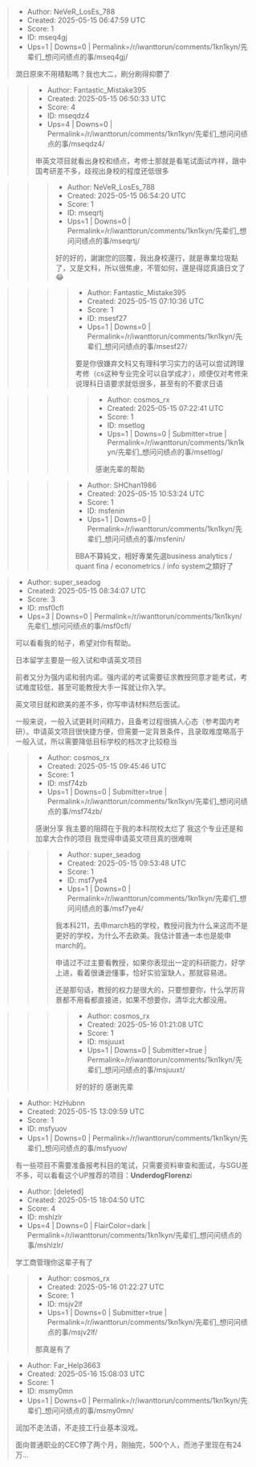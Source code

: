 > - Author: NeVeR_LosEs_788
> - Created: 2025-05-15 06:47:59 UTC
> - Score: 1
> - ID: mseq4gj
> - Ups=1 | Downs=0 | Permalink=/r/iwanttorun/comments/1kn1kyn/先辈们_想问问绩点的事/mseq4gj/
>
> 潤日原來不用積點嗎？我也大二，刷分刷得抑鬱了

>> - Author: Fantastic_Mistake395
>> - Created: 2025-05-15 06:50:33 UTC
>> - Score: 4
>> - ID: mseqdz4
>> - Ups=4 | Downs=0 | Permalink=/r/iwanttorun/comments/1kn1kyn/先辈们_想问问绩点的事/mseqdz4/
>>
>> 申英文项目就看出身校和绩点，考修士那就是看笔试面试咋样，跟中国考研差不多，歧视出身校的程度还低很多

>>> - Author: NeVeR_LosEs_788
>>> - Created: 2025-05-15 06:54:20 UTC
>>> - Score: 1
>>> - ID: mseqrtj
>>> - Ups=1 | Downs=0 | Permalink=/r/iwanttorun/comments/1kn1kyn/先辈们_想问问绩点的事/mseqrtj/
>>>
>>> 好的好的，謝謝您的回覆，我出身校還行，就是專業垃圾點了，又是文科，所以很焦慮，不管如何，還是得認真讀日文了😂

>>>> - Author: Fantastic_Mistake395
>>>> - Created: 2025-05-15 07:10:36 UTC
>>>> - Score: 1
>>>> - ID: msesf27
>>>> - Ups=1 | Downs=0 | Permalink=/r/iwanttorun/comments/1kn1kyn/先辈们_想问问绩点的事/msesf27/
>>>>
>>>> 要是你很嫌弃文科又有理科学习实力的话可以尝试跨理考修（cs这种专业完全可以自学成才），顺便仅对考修来说理科日语要求就低很多，甚至有的不要求日语

>>>>> - Author: cosmos_rx
>>>>> - Created: 2025-05-15 07:22:41 UTC
>>>>> - Score: 1
>>>>> - ID: msetlog
>>>>> - Ups=1 | Downs=0 | Submitter=true | Permalink=/r/iwanttorun/comments/1kn1kyn/先辈们_想问问绩点的事/msetlog/
>>>>>
>>>>> 感谢先辈的帮助

>>>> - Author: SHChan1986
>>>> - Created: 2025-05-15 10:53:24 UTC
>>>> - Score: 1
>>>> - ID: msfenin
>>>> - Ups=1 | Downs=0 | Permalink=/r/iwanttorun/comments/1kn1kyn/先辈们_想问问绩点的事/msfenin/
>>>>
>>>> BBA不算純文，相好專業先選business analytics / quant fina / econometrics / info system之類好了

> - Author: super_seadog
> - Created: 2025-05-15 08:34:07 UTC
> - Score: 3
> - ID: msf0cfl
> - Ups=3 | Downs=0 | Permalink=/r/iwanttorun/comments/1kn1kyn/先辈们_想问问绩点的事/msf0cfl/
>
> 可以看看我的帖子，希望对你有帮助。
> 
> 日本留学主要是一般入试和申请英文项目
> 
> 前者又分为强内诺和弱内诺。强内诺的考试需要征求教授同意才能考试，考试难度较低，甚至可能教授大手一挥就让你入学。
> 
> 英文项目就和欧美的差不多，你写申请材料然后面试。
> 
> 
> 一般来说，一般入试更耗时间精力，且备考过程很搞人心态（参考国内考研）。申请英文项目很快捷方便，但需要一定背景条件，且录取难度略高于一般入试，所以需要降低目标学校的档次才比较稳当

>> - Author: cosmos_rx
>> - Created: 2025-05-15 09:45:46 UTC
>> - Score: 1
>> - ID: msf74zb
>> - Ups=1 | Downs=0 | Submitter=true | Permalink=/r/iwanttorun/comments/1kn1kyn/先辈们_想问问绩点的事/msf74zb/
>>
>> 感谢分享 我主要的阻碍在于我的本科院校太烂了 我这个专业还是和加拿大合作的项目 我觉得申请英文项目真的很难啊

>>> - Author: super_seadog
>>> - Created: 2025-05-15 09:53:48 UTC
>>> - Score: 1
>>> - ID: msf7ye4
>>> - Ups=1 | Downs=0 | Permalink=/r/iwanttorun/comments/1kn1kyn/先辈们_想问问绩点的事/msf7ye4/
>>>
>>> 我本科211，去申march档的学校，教授问我为什么来这而不是更好的学校，为什么不去欧美。我估计普通一本也是能申march的。
>>> 
>>> 申请过不过主要看教授，如果你表现出一定的科研能力，好学上进，看着很谦逊懂事，恰好实验室缺人，那就容易进。
>>> 
>>> 还是那句话，教授的权力是很大的，只要想要你，什么学历背景都不用看都直接进，如果不想要你，清华北大都没用。

>>>> - Author: cosmos_rx
>>>> - Created: 2025-05-16 01:21:08 UTC
>>>> - Score: 1
>>>> - ID: msjuuxt
>>>> - Ups=1 | Downs=0 | Submitter=true | Permalink=/r/iwanttorun/comments/1kn1kyn/先辈们_想问问绩点的事/msjuuxt/
>>>>
>>>> 好的好的 感谢先辈

> - Author: HzHubnn
> - Created: 2025-05-15 13:09:59 UTC
> - Score: 1
> - ID: msfyuov
> - Ups=1 | Downs=0 | Permalink=/r/iwanttorun/comments/1kn1kyn/先辈们_想问问绩点的事/msfyuov/
>
> 有一些项目不需要准备报考科目的笔试，只需要资料审查和面试，与SGU差不多，可以看看这个UP推荐的项目：**UnderdogFlorenz**i

> - Author: [deleted]
> - Created: 2025-05-15 18:04:50 UTC
> - Score: 4
> - ID: mshlzlr
> - Ups=4 | Downs=0 | FlairColor=dark | Permalink=/r/iwanttorun/comments/1kn1kyn/先辈们_想问问绩点的事/mshlzlr/
>
> 学工商管理你这辈子有了

>> - Author: cosmos_rx
>> - Created: 2025-05-16 01:22:27 UTC
>> - Score: 1
>> - ID: msjv2lf
>> - Ups=1 | Downs=0 | Submitter=true | Permalink=/r/iwanttorun/comments/1kn1kyn/先辈们_想问问绩点的事/msjv2lf/
>>
>> 那真是有了

> - Author: Far_Help3663
> - Created: 2025-05-16 15:08:03 UTC
> - Score: 1
> - ID: msmy0mn
> - Ups=1 | Downs=0 | Permalink=/r/iwanttorun/comments/1kn1kyn/先辈们_想问问绩点的事/msmy0mn/
>
> 润加不走法语，不走技工行业基本没戏。
> 
> 面向普通职业的CEC停了两个月，刚抽完，500个人，而池子里现在有24万...
